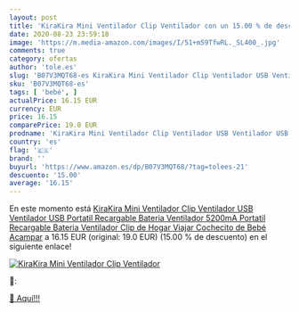 ```yaml
---
layout: post
title: 'KiraKira Mini Ventilador Clip Ventilador con un 15.00 % de descuento'
date: 2020-08-23 23:59:18
image: 'https://m.media-amazon.com/images/I/51+m59TfwRL._SL400_.jpg'
comments: true
category: ofertas
author: 'tole.es'
slug: 'B07V3MQT68-es KiraKira Mini Ventilador Clip Ventilador USB Ventilador...'
sku: 'B07V3MQT68-es'
tags: [ 'bebé', ]
actualPrice: 16.15 EUR
currency: EUR
price: 16.15
comparePrice: 19.0 EUR
prodname: 'KiraKira Mini Ventilador Clip Ventilador USB Ventilador USB Portatil Recargable Bateria Ventilador 5200mA Portatil Recargable Bateria Ventilador Clip de Hogar Viajar  Cochecito de Bebé Acampar'
country: 'es'
flag: '🇪🇸'
brand: ''
buyurl: 'https://www.amazon.es/dp/B07V3MQT68/?tag=tolees-21'
descuento: '15.00'
average: '16.15'
---
```


En este momento está [KiraKira Mini Ventilador Clip Ventilador USB Ventilador USB Portatil Recargable Bateria Ventilador 5200mA Portatil Recargable Bateria Ventilador Clip de Hogar Viajar  Cochecito de Bebé Acampar](https://www.amazon.es/dp/B07V3MQT68/?tag=tolees-21) a 16.15 EUR (original: 19.0 EUR) (15.00 %  de descuento) en el siguiente enlace!

[![KiraKira Mini Ventilador Clip Ventilador](https://m.media-amazon.com/images/I/51+m59TfwRL._SL400_.jpg)](https://www.amazon.es/dp/B07V3MQT68/?tag=tolees-21)

🔎:


[🛒 Aquí!!!](https://www.amazon.es/dp/B07V3MQT68/?tag=tolees-21)
